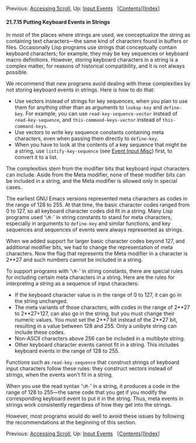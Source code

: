 <!-- This is the GNU Emacs Lisp Reference Manual
corresponding to Emacs version 27.2.

Copyright (C) 1990-1996, 1998-2021 Free Software Foundation,
Inc.

Permission is granted to copy, distribute and/or modify this document
under the terms of the GNU Free Documentation License, Version 1.3 or
any later version published by the Free Software Foundation; with the
Invariant Sections being "GNU General Public License," with the
Front-Cover Texts being "A GNU Manual," and with the Back-Cover
Texts as in (a) below.  A copy of the license is included in the
section entitled "GNU Free Documentation License."

(a) The FSF's Back-Cover Text is: "You have the freedom to copy and
modify this GNU manual.  Buying copies from the FSF supports it in
developing GNU and promoting software freedom." -->

<!-- Created by GNU Texinfo 6.7, http://www.gnu.org/software/texinfo/ -->

Previous: [Accessing Scroll](Accessing-Scroll.html), Up: [Input Events](Input-Events.html)   \[[Contents](index.html#SEC_Contents "Table of contents")]\[[Index](Index.html "Index")]

#### 21.7.15 Putting Keyboard Events in Strings

In most of the places where strings are used, we conceptualize the string as containing text characters—the same kind of characters found in buffers or files. Occasionally Lisp programs use strings that conceptually contain keyboard characters; for example, they may be key sequences or keyboard macro definitions. However, storing keyboard characters in a string is a complex matter, for reasons of historical compatibility, and it is not always possible.

We recommend that new programs avoid dealing with these complexities by not storing keyboard events in strings. Here is how to do that:

*   Use vectors instead of strings for key sequences, when you plan to use them for anything other than as arguments to `lookup-key` and `define-key`. For example, you can use `read-key-sequence-vector` instead of `read-key-sequence`, and `this-command-keys-vector` instead of `this-command-keys`.
*   Use vectors to write key sequence constants containing meta characters, even when passing them directly to `define-key`.
*   When you have to look at the contents of a key sequence that might be a string, use `listify-key-sequence` (see [Event Input Misc](Event-Input-Misc.html)) first, to convert it to a list.

The complexities stem from the modifier bits that keyboard input characters can include. Aside from the Meta modifier, none of these modifier bits can be included in a string, and the Meta modifier is allowed only in special cases.

The earliest GNU Emacs versions represented meta characters as codes in the range of 128 to 255. At that time, the basic character codes ranged from 0 to 127, so all keyboard character codes did fit in a string. Many Lisp programs used ‘`\M-`’ in string constants to stand for meta characters, especially in arguments to `define-key` and similar functions, and key sequences and sequences of events were always represented as strings.

When we added support for larger basic character codes beyond 127, and additional modifier bits, we had to change the representation of meta characters. Now the flag that represents the Meta modifier in a character is 2\*\*27 and such numbers cannot be included in a string.

To support programs with ‘`\M-`’ in string constants, there are special rules for including certain meta characters in a string. Here are the rules for interpreting a string as a sequence of input characters:

*   If the keyboard character value is in the range of 0 to 127, it can go in the string unchanged.
*   The meta variants of those characters, with codes in the range of 2\*\*27 to 2\*\*27+127, can also go in the string, but you must change their numeric values. You must set the 2\*\*7 bit instead of the 2\*\*27 bit, resulting in a value between 128 and 255. Only a unibyte string can include these codes.
*   Non-ASCII characters above 256 can be included in a multibyte string.
*   Other keyboard character events cannot fit in a string. This includes keyboard events in the range of 128 to 255.

Functions such as `read-key-sequence` that construct strings of keyboard input characters follow these rules: they construct vectors instead of strings, when the events won’t fit in a string.

When you use the read syntax ‘`\M-`’ in a string, it produces a code in the range of 128 to 255—the same code that you get if you modify the corresponding keyboard event to put it in the string. Thus, meta events in strings work consistently regardless of how they get into the strings.

However, most programs would do well to avoid these issues by following the recommendations at the beginning of this section.

Previous: [Accessing Scroll](Accessing-Scroll.html), Up: [Input Events](Input-Events.html)   \[[Contents](index.html#SEC_Contents "Table of contents")]\[[Index](Index.html "Index")]
